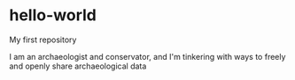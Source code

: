 # hello-world
My first repository 

I am an archaeologist and conservator, and I'm tinkering with ways to freely and openly share archaeological data
